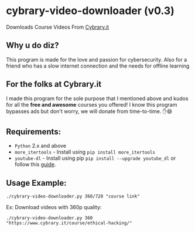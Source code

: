 # cybrary-video-downloader (v0.3)
Downloads Course Videos From [Cybrary.it](https://www.cybrary.it/)

## Why u do diz?
This program is made for the love and passion for cybersecurity. Also for a friend who has a slow internet connection and the needs for offline learning
## For the folks at Cybrary.it
I made this program for the sole purpose that I mentioned above and kudos for all the **free and awesome** courses you offered! I know this program bypasses ads but don't worry, we will donate from time-to-time.
:hand::smile:
## Requirements:
- `Python` 2.x and above
- `more_itertools` - Install using `pip install more_itertools`
- `youtube-dl` - Install using pip `pip install --upgrade youtube_dl` or follow this [guide](https://rg3.github.io/youtube-dl/download.html).

## Usage Example:
`./cybrary-video-downloader.py 360/720 "course link"`

Ex: Download videos with 360p quality:

`./cybrary-video-downloader.py 360 "https://www.cybrary.it/course/ethical-hacking/"`
